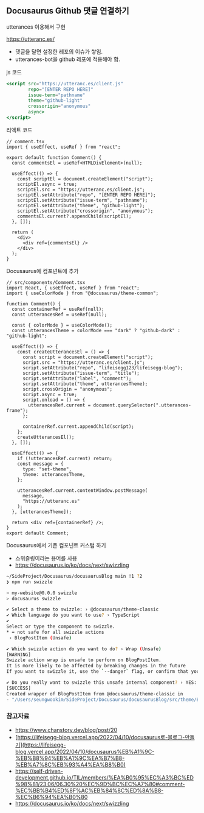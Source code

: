 ## Docusaurus Github 댓글 연결하기

utterances 이용해서 구현

https://utteranc.es/

- 댓글을 달면 설정한 레포의 이슈가 쌓임.
- utterances-bot을 github 레포에 적용해야 함.

js 코드

```jsx
<script src="https://utteranc.es/client.js"
        repo="[ENTER REPO HERE]"
        issue-term="pathname"
        theme="github-light"
        crossorigin="anonymous"
        async>
</script>
```

리엑트 코드

```tsx
// comment.tsx
import { useEffect, useRef } from "react";

export default function Comment() {
  const commentsEl = useRef<HTMLDivElement>(null);

  useEffect(() => {
    const scriptEl = document.createElement("script");
    scriptEl.async = true;
    scriptEl.src = "https://utteranc.es/client.js";
    scriptEl.setAttribute("repo", "[ENTER REPO HERE]");
    scriptEl.setAttribute("issue-term", "pathname");
    scriptEl.setAttribute("theme", "github-light");
    scriptEl.setAttribute("crossorigin", "anonymous");
    commentsEl.current?.appendChild(scriptEl);
  }, []);

  return (
    <div>
      <div ref={commentsEl} />
    </div>
  );
}
```

Docusaurus에 컴포넌트에 추가

```tsx
// src/components/Comment.tsx
import React, { useEffect, useRef } from "react";
import { useColorMode } from "@docusaurus/theme-common";

function Comment() {
  const containerRef = useRef(null);
  const utterancesRef = useRef(null);

  const { colorMode } = useColorMode();
  const utterancesTheme = colorMode === "dark" ? "github-dark" : "github-light";

  useEffect(() => {
    const createUtterancesEl = () => {
      const script = document.createElement("script");
      script.src = "https://utteranc.es/client.js";
      script.setAttribute("repo", "lifeisegg123/lifeisegg-blog");
      script.setAttribute("issue-term", "title");
      script.setAttribute("label", "comment");
      script.setAttribute("theme", utterancesTheme);
      script.crossOrigin = "anonymous";
      script.async = true;
      script.onload = () => {
        utterancesRef.current = document.querySelector(".utterances-frame");
      };

      containerRef.current.appendChild(script);
    };
    createUtterancesEl();
  }, []);

  useEffect(() => {
    if (!utterancesRef.current) return;
    const message = {
      type: "set-theme",
      theme: utterancesTheme,
    };

    utterancesRef.current.contentWindow.postMessage(
      message,
      "https://utteranc.es"
    );
  }, [utterancesTheme]);

  return <div ref={containerRef} />;
}
export default Comment;
```

Docusaurus에서 기존 컴포넌트 커스텀 하기

- 스위즐링이라는 용어를 사용
- https://docusaurus.io/ko/docs/next/swizzling

```bash
~/SideProject/Docusaurus/docusaurusBlog main !1 ?2                                                                                             15m 27s 15:39:49
❯ npm run swizzle

> my-website@0.0.0 swizzle
> docusaurus swizzle

✔ Select a theme to swizzle: › @docusaurus/theme-classic
✔ Which language do you want to use? › TypeScript
✔ 
Select or type the component to swizzle.
* = not safe for all swizzle actions
 › BlogPostItem (Unsafe)

✔ Which swizzle action do you want to do? › Wrap (Unsafe)
[WARNING] 
Swizzle action wrap is unsafe to perform on BlogPostItem.
It is more likely to be affected by breaking changes in the future
If you want to swizzle it, use the `--danger` flag, or confirm that you understand the risks.

✔ Do you really want to swizzle this unsafe internal component? › YES: I know what I am doing!
[SUCCESS] 
Created wrapper of BlogPostItem from @docusaurus/theme-classic in 
- "/Users/seungwookim/SideProject/Docusaurus/docusaurusBlog/src/theme/BlogPostItem/index.tsx"
```

### 참고자료

- https://www.chanstory.dev/blog/post/20
- [https://lifeisegg-blog.vercel.app/2022/04/10/docusaurus로-블로그-만들기](https://lifeisegg-blog.vercel.app/2022/04/10/docusaurus%EB%A1%9C-%EB%B8%94%EB%A1%9C%EA%B7%B8-%EB%A7%8C%EB%93%A4%EA%B8%B0)
- https://self-driven-development.github.io/TIL/members/%EA%B0%95%EC%A3%BC%ED%98%81/23.06/06.30%20%EC%9D%BC%EC%A7%80#comment-%EC%BB%B4%ED%8F%AC%EB%84%8C%ED%8A%B8-%EC%B6%94%EA%B0%80
- https://docusaurus.io/ko/docs/next/swizzling